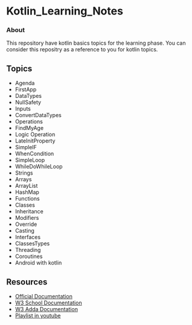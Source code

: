 # Kotlin_Learning_Notes
### About
This repository have kotlin basics topics for the learning phase. You can consider this repositry as a reference to you for kotlin topics.

##  Topics

- Agenda
- FirstApp
- DataTypes
- NullSafety
- Inputs
- ConvertDataTypes
- Operations
- FindMyAge
- Logic Operation
- LateInitProperty
- SimpleIF
- WhenCondition
- SimpleLoop
- WhileDoWhileLoop
- Strings
- Arrays
- ArrayList
- HashMap
- Functions
- Classes
- Inheritance
- Modifiers
- Override
- Casting
- Interfaces
- ClassesTypes
- Threading
- Coroutines
- Android with kotlin


## Resources
- [Official Documentation](https://kotlinlang.org/docs/home.html)  
- [W3 School Documentation](https://www.w3schools.com/kotlin/kotlin_syntax.php)  
- [W3 Adda Documentation](https://www.w3adda.com/kotlin-tutorial/kotlin-overview)  
- [Playlist in youtube](https://www.youtube.com/playlist?list=PLF8OvnCBlEY2w-zdVPozupapiKzLzpyUZ) 

